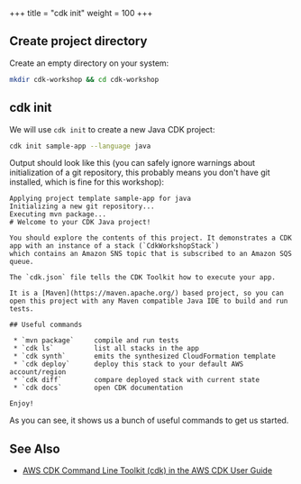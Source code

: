 +++
title = "cdk init"
weight = 100
+++

## Create project directory

Create an empty directory on your system:

```sh
mkdir cdk-workshop && cd cdk-workshop
```

## cdk init

We will use `cdk init` to create a new Java CDK project:

```sh
cdk init sample-app --language java
```

Output should look like this (you can safely ignore warnings about
initialization of a git repository, this probably means you don't have git
installed, which is fine for this workshop):

```log
Applying project template sample-app for java
Initializing a new git repository...
Executing mvn package...
# Welcome to your CDK Java project!

You should explore the contents of this project. It demonstrates a CDK app with an instance of a stack (`CdkWorkshopStack`)
which contains an Amazon SNS topic that is subscribed to an Amazon SQS queue.

The `cdk.json` file tells the CDK Toolkit how to execute your app.

It is a [Maven](https://maven.apache.org/) based project, so you can open this project with any Maven compatible Java IDE to build and run tests.

## Useful commands

 * `mvn package`     compile and run tests
 * `cdk ls`          list all stacks in the app
 * `cdk synth`       emits the synthesized CloudFormation template
 * `cdk deploy`      deploy this stack to your default AWS account/region
 * `cdk diff`        compare deployed stack with current state
 * `cdk docs`        open CDK documentation

Enjoy!
```

As you can see, it shows us a bunch of useful commands to get us started.

## See Also

- [AWS CDK Command Line Toolkit (cdk) in the AWS CDK User Guide](https://docs.aws.amazon.com/CDK/latest/userguide/tools.html)
